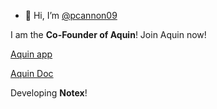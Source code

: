 - 👋 Hi, I’m [@pcannon09](https://github.com/pcannon09)

I am the **Co-Founder of Aquin**!
Join Aquin now!

[Aquin app](https://app.aquin.app/)

[Aquin Doc](https://aquin.app/)

Developing **Notex**!
